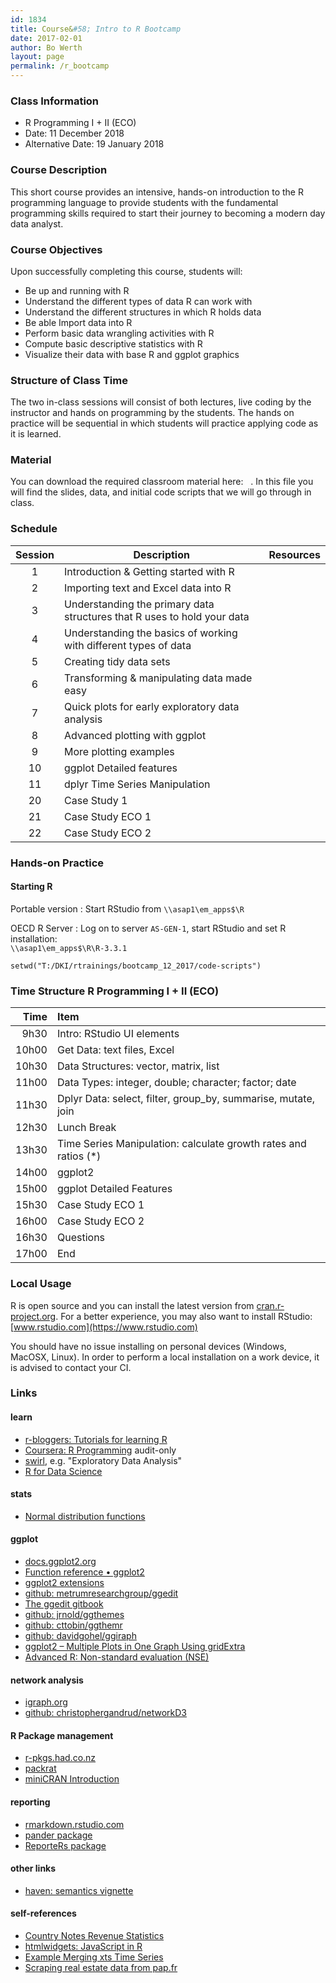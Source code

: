 ```yaml
---
id: 1834
title: Course&#58; Intro to R Bootcamp
date: 2017-02-01
author: Bo Werth
layout: page
permalink: /r_bootcamp
---
```



### Class Information

<!-- * R Programming I - Overview -->
<!-- * Date: 21 September 2017 -->
<!-- * Alternative Date: 29 September 2017 -->
<!-- * Alternative Date 2: 2 October 2017 -->

<!-- * R Programming II - Graphics -->
<!-- * Date: 22 September 2017 -->

* R Programming I + II (ECO)
* Date: 11 December 2018
* Alternative Date: 19 January 2018

<!-- * Location: OECD, Paris, France -->
<!-- * Webpage: [boot.rdata.work/r_bootcamp](http://boot.rdata.work/r_bootcamp) -->
<!-- * Additional Resources: [http://github.com/bowerth/boot-r](http://github.com/bowerth/boot-r) -->

### Course Description 

This short course provides an intensive, hands-on introduction to the R programming language to provide students with the fundamental programming skills required to start their journey to becoming a modern day data analyst.

### Course Objectives
Upon successfully completing this course, students will:

- Be up and running with R
- Understand the different types of data R can work with
- Understand the different structures in which R holds data
- Be able Import data into R
- Perform basic data wrangling activities with R
- Compute basic descriptive statistics with R
- Visualize their data with base R and ggplot graphics


### Structure of Class Time 

The two in-class sessions will consist of both lectures, live coding by the instructor and hands on programming by the students. The hands on practice will be sequential in which students will practice applying code as it is learned. 


### Material
You can download the required classroom material here: &nbsp; <a href="http://rbootcamp.s3.amazonaws.com//bootcamp.zip" style="color:black;"><i class="fa fa-folder-open" style="font-size:1em"></i></a>.  In this file you will find the slides, data, and initial code scripts that we will go through in class.


### Schedule


| Session | Description | Resources | 
|:---:|---|:---:|
| 1 | Introduction & Getting started with R | <a href="bootcamp/1-intro" style="color:black;"><i class="fa fa-file-powerpoint-o" aria-hidden="true"></i></a> &nbsp; <a href="bootcamp/1-intro/1-intro.R" style="color:black;"><i class="fa fa-file-code-o" aria-hidden="true"></i></a> &nbsp;&nbsp;&nbsp;&nbsp;&nbsp;&nbsp; |
| 2 | Importing text and Excel data into R | <a href="bootcamp/2-get-data" style="color:black;"><i class="fa fa-file-powerpoint-o" aria-hidden="true"></i></a> &nbsp; <a href="bootcamp/2-get-data/2-get-data.R" style="color:black;"><i class="fa fa-file-code-o" aria-hidden="true"></i></a> &nbsp;&nbsp;&nbsp;&nbsp;&nbsp;&nbsp; |
| 3 | Understanding the primary data structures that R uses to hold your data | <a href="bootcamp/3-data-structures" style="color:black;"><i class="fa fa-file-powerpoint-o" aria-hidden="true"></i></a> &nbsp; <a href="bootcamp/3-data-structures/3-data-structures.R" style="color:black;"><i class="fa fa-file-code-o" aria-hidden="true"></i></a> &nbsp;&nbsp;&nbsp;&nbsp;&nbsp;&nbsp; |
| 4 | Understanding the basics of working with different types of data | <a href="bootcamp/4-data-types" style="color:black;"><i class="fa fa-file-powerpoint-o" aria-hidden="true"></i></a> &nbsp; <a href="bootcamp/4-data-types/4-data-types.R" style="color:black;"><i class="fa fa-file-code-o" aria-hidden="true"></i></a> &nbsp;&nbsp;&nbsp;&nbsp;&nbsp;&nbsp; |
| 5 | Creating tidy data sets | <a href="bootcamp/5-tidy-data" style="color:black;"><i class="fa fa-file-powerpoint-o" aria-hidden="true"></i></a> &nbsp; <a href="bootcamp/5-tidy-data/5-tidy-data.R" style="color:black;"><i class="fa fa-file-code-o" aria-hidden="true"></i></a> &nbsp;&nbsp;&nbsp;&nbsp;&nbsp;&nbsp;  |
| 6 | Transforming & manipulating data made easy | <a href="bootcamp/6-dplyr-data" style="color:black;"><i class="fa fa-file-powerpoint-o" aria-hidden="true"></i></a> &nbsp; <a href="bootcamp/6-dplyr-data/6-dplyr-data.R" style="color:black;"><i class="fa fa-file-code-o" aria-hidden="true"></i></a> &nbsp;&nbsp;&nbsp;&nbsp;&nbsp;&nbsp; |
| 7 | Quick plots for early exploratory data analysis | <a href="bootcamp/7-quickplots" style="color:black;"><i class="fa fa-file-powerpoint-o" aria-hidden="true"></i></a> &nbsp; <a href="bootcamp/7-quickplots/7-quickplots.R" style="color:black;"><i class="fa fa-file-code-o" aria-hidden="true"></i></a> &nbsp;&nbsp;&nbsp;&nbsp;&nbsp;&nbsp; |
| 8 | Advanced plotting with ggplot | <a href="bootcamp/8-ggplot" style="color:black;"><i class="fa fa-file-powerpoint-o" aria-hidden="true"></i></a> &nbsp; <a href="bootcamp/8-ggplot/8-ggplot.R" style="color:black;"><i class="fa fa-file-code-o" aria-hidden="true"></i></a> &nbsp;&nbsp;&nbsp;&nbsp;&nbsp;&nbsp; |
| 9 | More plotting examples | <a href="bootcamp/9-moreplots" style="color:black;"><i class="fa fa-file-powerpoint-o" aria-hidden="true"></i></a> &nbsp; <a href="bootcamp/9-moreplots/9-moreplots.R" style="color:black;"><i class="fa fa-file-code-o" aria-hidden="true"></i></a> &nbsp;&nbsp;&nbsp;&nbsp;&nbsp;&nbsp; |
| 10 | ggplot Detailed features | <a href="bootcamp/10-ggplot-detailed-features" style="color:black;"><i class="fa fa-file-powerpoint-o" aria-hidden="true"></i></a> &nbsp; <a href="bootcamp/10-ggplot-detailed-features/10-ggplot-detailed-features.R" style="color:black;"><i class="fa fa-file-code-o" aria-hidden="true"></i></a> &nbsp;&nbsp;&nbsp;&nbsp;&nbsp;&nbsp; |
| 11 | dplyr Time Series Manipulation | <a href="bootcamp/11-dplyr-time-series" style="color:black;"><i class="fa fa-file-powerpoint-o" aria-hidden="true"></i></a> &nbsp; <a href="bootcamp/11-dplyr-time-series/11-dplyr-time-series.R" style="color:black;"><i class="fa fa-file-code-o" aria-hidden="true"></i></a> &nbsp;&nbsp;&nbsp;&nbsp;&nbsp;&nbsp; |
| 20 | Case Study 1 | <a href="bootcamp/20-case-study-1" style="color:black;"><i class="fa fa-file-powerpoint-o" aria-hidden="true"></i></a> &nbsp; <a href="bootcamp/20-case-study-1/20-case-study-1.R" style="color:black;"><i class="fa fa-file-code-o" aria-hidden="true"></i></a> &nbsp;&nbsp;&nbsp;&nbsp;&nbsp;&nbsp; |
| 21 | Case Study ECO 1 | <a href="https://github.com/oecd-eco/cneo2016/blob/master/demo/chart-generator.md" style="color:black;"><i class="fa fa-file-powerpoint-o" aria-hidden="true"></i></a> &nbsp; <a href="https://raw.githubusercontent.com/oecd-eco/cneo2016/master/demo/chart-generator.R" style="color:black;"><i class="fa fa-file-code-o" aria-hidden="true"></i></a> &nbsp;&nbsp;&nbsp;&nbsp;&nbsp;&nbsp; |
| 22 | Case Study ECO 2 | <a href="https://github.com/oecd-eco/cneo2016/blob/master/demo-2/chart-generator-2.md" style="color:black;"><i class="fa fa-file-powerpoint-o" aria-hidden="true"></i></a> &nbsp; <a href="https://raw.githubusercontent.com/oecd-eco/cneo2016/master/demo-2/chart-generator-2.R" style="color:black;"><i class="fa fa-file-code-o" aria-hidden="true"></i></a> &nbsp;&nbsp;&nbsp;&nbsp;&nbsp;&nbsp; |


### Hands-on Practice

#### Starting R

Portable version
:   Start RStudio from `\\asap1\em_apps$\R`

OECD R Server
:   Log on to server `AS-GEN-1`, start RStudio and set R installation:  
	`\\asap1\em_apps$\R\R-3.3.1`

~~~
setwd("T:/DKI/rtrainings/bootcamp_12_2017/code-scripts")
~~~

<!-- 
### Time Structure

| Time  | Item             |
|------:|:-----------------|
|  9h30 | Begin Morning    |
| 11h00 | Morning Break    |
| 12h30 | Lunch Break      |
| 13h30 | Begin Afternoon  |
| 15h30 | Afternoon Break  |
| 17h00 | End              |
 -->

### Time Structure R Programming I + II (ECO)

| Time  | Item             |
|------:|:-----------------|
|  9h30 | Intro: RStudio UI elements    |
| 10h00 | Get Data: text files, Excel |
| 10h30 | Data Structures: vector, matrix, list |
| 11h00 | Data Types: integer, double; character; factor; date |
| 11h30 | Dplyr Data: select, filter, group_by, summarise, mutate, join |
| 12h30 | Lunch Break      |
| 13h30 | Time Series Manipulation: calculate growth rates and ratios (*) |
| 14h00 | ggplot2 |
| 15h00 | ggplot Detailed Features |
| 15h30 | Case Study ECO 1 |
| 16h00 | Case Study ECO 2 |
| 16h30 | Questions |
| 17h00 | End |


### Local Usage

R is open source and you can install the latest version from [cran.r-project.org](https://cran.r-project.org). 
For a better experience, you may also want to install RStudio: [www.rstudio.com](https://www.rstudio.com)

You should have no issue installing on personal devices (Windows, MacOSX, Linux).
In order to perform a local installation on a work device, it is advised to contact your CI.


### Links

#### learn

- [r-bloggers: Tutorials for learning R](https://www.r-bloggers.com/how-to-learn-r-2/)
- [Coursera: R Programming](https://www.coursera.org/learn/r-programming) audit-only
- [swirl](http://swirlstats.com), e.g. "Exploratory Data Analysis"
- [R for Data Science](http://r4ds.had.co.nz)

#### stats

- [Normal distribution functions](https://www.r-bloggers.com/normal-distribution-functions/)

#### ggplot

- [docs.ggplot2.org](http://docs.ggplot2.org/)
- [Function reference • ggplot2](http://ggplot2.tidyverse.org/reference/)
- [ggplot2 extensions](http://www.ggplot2-exts.org/)
- [github: metrumresearchgroup/ggedit](https://github.com/metrumresearchgroup/ggedit)
- [The ggedit gitbook](https://metrumresearchgroup.github.io/ggedit/)
- [github: jrnold/ggthemes](https://github.com/jrnold/ggthemes)
- [github: cttobin/ggthemr](https://github.com/cttobin/ggthemr)
- [github: davidgohel/ggiraph](https://github.com/davidgohel/ggiraph)
- [ggplot2 – Multiple Plots in One Graph Using gridExtra](http://lightonphiri.org/blog/ggplot2-multiple-plots-in-one-graph-using-gridextra)
- [Advanced R: Non-standard evaluation (NSE)](http://adv-r.had.co.nz/Computing-on-the-language.html)

#### network analysis

- [igraph.org](http://igraph.org/r/)
- [github: christophergandrud/networkD3](https://github.com/christophergandrud/networkD3)

#### R Package management

- [r-pkgs.had.co.nz](http://r-pkgs.had.co.nz/)
- [packrat](https://rstudio.github.io/packrat/)
- [miniCRAN Introduction](https://cran.r-project.org/web/packages/miniCRAN/vignettes/miniCRAN-introduction.html)

#### reporting

- [rmarkdown.rstudio.com](http://rmarkdown.rstudio.com)
- [pander package](http://rapporter.github.io/pander/)
- [ReporteRs package](http://davidgohel.github.io/ReporteRs/)

#### other links

- [haven: semantics vignette](https://github.com/tidyverse/haven/blob/master/vignettes/semantics.Rmd)

#### self-references

- [Country Notes Revenue Statistics](https://oecd-ctp.github.io/cn-rs/)
- [htmlwidgets: JavaScript in R](http://rdata.work/datascience/2015/09/13/r-htmlwidgets.html)
- [Example Merging xts Time Series](http://rdata.work/datascience/2015/10/16/r-libor-tyc.html)
- [Scraping real estate data from pap.fr](http://estate.rdata.work/articles/estate.html)
